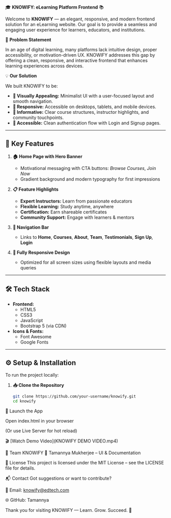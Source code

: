 
🎓 **KNOWIFY: eLearning Platform Frontend** 📚

Welcome to **KNOWIFY** — an elegant, responsive, and modern frontend solution for an eLearning website. Our goal is to provide a seamless and engaging user experience for learners, educators, and institutions.


 🎯 **Problem Statement**

In an age of digital learning, many platforms lack intuitive design, proper accessibility, or motivation-driven UX. KNOWIFY addresses this gap by offering a clean, responsive, and interactive frontend that enhances learning experiences across devices.

 💡 **Our Solution**

We built KNOWIFY to be:
- **🎨 Visually Appealing:** Minimalist UI with a user-focused layout and smooth navigation.
- **📱 Responsive:** Accessible on desktops, tablets, and mobile devices.
- **🧠 Informative:** Clear course structures, instructor highlights, and community touchpoints.
- **🔐 Accessible:** Clean authentication flow with Login and Signup pages.

---

## 🌟 **Key Features**

1. **🏠 Home Page with Hero Banner**
   - Motivational messaging with CTA buttons: *Browse Courses*, *Join Now*
   - Gradient background and modern typography for first impressions

2. **📋 Feature Highlights**
   - **Expert Instructors:** Learn from passionate educators
   - **Flexible Learning:** Study anytime, anywhere
   - **Certification:** Earn shareable certificates
   - **Community Support:** Engage with learners & mentors

3. **🧭 Navigation Bar**
   - Links to **Home**, **Courses**, **About**, **Team**, **Testimonials**, **Sign Up**, **Login**

4. **📱 Fully Responsive Design**
   - Optimized for all screen sizes using flexible layouts and media queries

---

## 🛠️ **Tech Stack**

- **Frontend:**
  - HTML5
  - CSS3
  - JavaScript
  - Bootstrap 5 (via CDN) 
- **Icons & Fonts:**
  - Font Awesome
  - Google Fonts

---

## ⚙️ **Setup & Installation**

To run the project locally:

1. **📥 Clone the Repository**
   ```bash
   git clone https://github.com/your-username/knowify.git
   cd knowify
🚀 Launch the App

Open index.html in your browser

(Or use Live Server for hot reload)

🎬 [Watch Demo Video](KNOWIFY DEMO VIDEO.mp4)

👥 Team KNOWIFY
🌟 Tamannya Mukherjee – UI & Documentation


📄 License
This project is licensed under the MIT License – see the LICENSE file for details.

📬 Contact
Got suggestions or want to contribute?

📧 Email: knowify@edtech.com

🌐 GitHub: Tamannya

Thank you for visiting KNOWIFY — Learn. Grow. Succeed. 🌟

